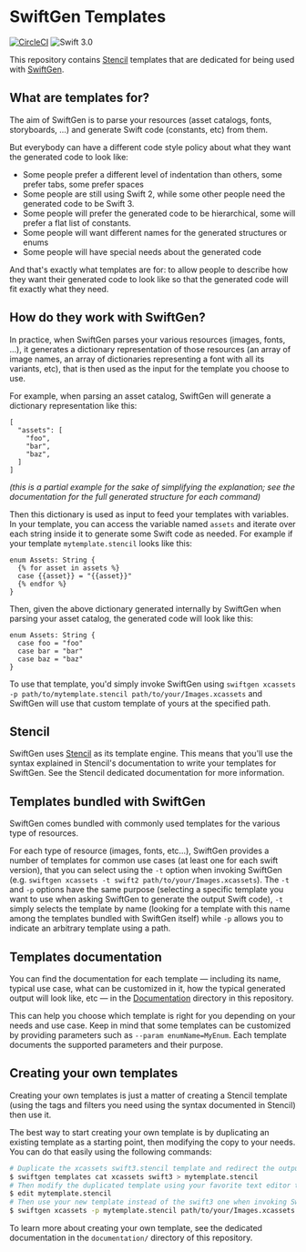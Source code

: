 # SwiftGen Templates

[![CircleCI](https://circleci.com/gh/SwiftGen/templates/tree/master.svg?style=svg)](https://circleci.com/gh/SwiftGen/templates/tree/master)
![Swift 3.0](https://img.shields.io/badge/Swift-3.0-orange.svg)

This repository contains [Stencil](https://github.com/kylef/Stencil) templates that are dedicated for being used with [SwiftGen](https://github.com/SwiftGen/swiftgen).

## What are templates for?

The aim of SwiftGen is to parse your resources (asset catalogs, fonts, storyboards, …) and generate Swift code (constants, etc) from them.

But everybody can have a different code style policy about what they want the generated code to look like:

* Some people prefer a different level of indentation than others, some prefer tabs, some prefer spaces
* Some people are still using Swift 2, while some other people need the generated code to be Swift 3.
* Some people will prefer the generated code to be hierarchical, some will prefer a flat list of constants.
* Some people will want different names for the generated structures or enums
* Some people will have special needs about the generated code

And that's exactly what templates are for: to allow people to describe how they want their generated code to look like so that the generated code will fit exactly what they need.

## How do they work with SwiftGen?

In practice, when SwiftGen parses your various resources (images, fonts, …), it generates a dictionary representation of those resources (an array of image names, an array of dictionaries representing a font with all its variants, etc), that is then used as the input for the template you choose to use.

For example, when parsing an asset catalog, SwiftGen will generate a dictionary representation like this:

```
[
  "assets": [
    "foo",
    "bar",
    "baz",
  ]
]
```

_(this is a partial example for the sake of simplifying the explanation; see the documentation for the full generated structure for each command)_

Then this dictionary is used as input to feed your templates with variables. In your template, you can access the variable named `assets` and iterate over each string inside it to generate some Swift code as needed. For example if your template `mytemplate.stencil` looks like this:

```
enum Assets: String {
  {% for asset in assets %}
  case {{asset}} = "{{asset}}"
  {% endfor %}
}
```

Then, given the above dictionary generated internally by SwiftGen when parsing your asset catalog, the generated code will look like this:

```
enum Assets: String {
  case foo = "foo"
  case bar = "bar"
  case baz = "baz"
}
```

To use that template, you'd simply invoke SwiftGen using `swiftgen xcassets -p path/to/mytemplate.stencil path/to/your/Images.xcassets` and SwiftGen will use that custom template of yours at the specified path.

## Stencil

SwiftGen uses [Stencil](https://github.com/kylef/Stencil) as its template engine.
This means that you'll use the syntax explained in Stencil's documentation to write your templates for SwiftGen.
See the Stencil dedicated documentation for more information.

## Templates bundled with SwiftGen

SwiftGen comes bundled with commonly used templates for the various type of resources.

For each type of resource (images, fonts, etc…), SwiftGen provides a number of templates for common use cases (at least one for each swift version), that you can select using the `-t` option when invoking SwiftGen (e.g. `swiftgen xcassets -t swift2 path/to/your/Images.xcassets`). The `-t` and `-p` options have the same purpose (selecting a specific template you want to use when asking SwiftGen to generate the output Swift code), `-t` simply selects the template by name (looking for a template with this name among the templates bundled with SwiftGen itself) while `-p` allows you to indicate an arbitrary template using a path.

## Templates documentation

You can find the documentation for each template — including its name, typical use case, what can be customized in it, how the typical generated output will look like, etc — in the [Documentation](https://github.com/SwiftGen/templates/tree/master/Documentation) directory in this repository.

This can help you choose which template is right for you depending on your needs and use case. Keep in mind that some templates can be customized by providing parameters such as `--param enumName=MyEnum`. Each template documents the supported parameters and their purpose.

## Creating your own templates

Creating your own templates is just a matter of creating a Stencil template (using the tags and filters you need using the syntax documented in Stencil) then use it.

The best way to start creating your own template is by duplicating an existing template as a starting point, then modifying the copy to your needs. You can do that easily using the following commands:

```sh
# Duplicate the xcassets swift3.stencil template and redirect the output to a new mytemplate.stencil file
$ swiftgen templates cat xcassets swift3 > mytemplate.stencil
# Then modify the duplicated template using your favorite text editor to tweak it to your needs
$ edit mytemplate.stencil
# Then use your new template instead of the swift3 one when invoking SwiftGen
$ swiftgen xcassets -p mytemplate.stencil path/to/your/Images.xcassets
```

To learn more about creating your own template, see the dedicated documentation in the `documentation/` directory of this repository.
